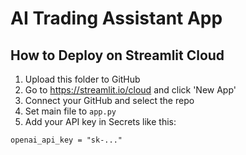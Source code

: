 # AI Trading Assistant App

## How to Deploy on Streamlit Cloud
1. Upload this folder to GitHub
2. Go to https://streamlit.io/cloud and click 'New App'
3. Connect your GitHub and select the repo
4. Set main file to `app.py`
5. Add your API key in Secrets like this:
```
openai_api_key = "sk-..."
```
